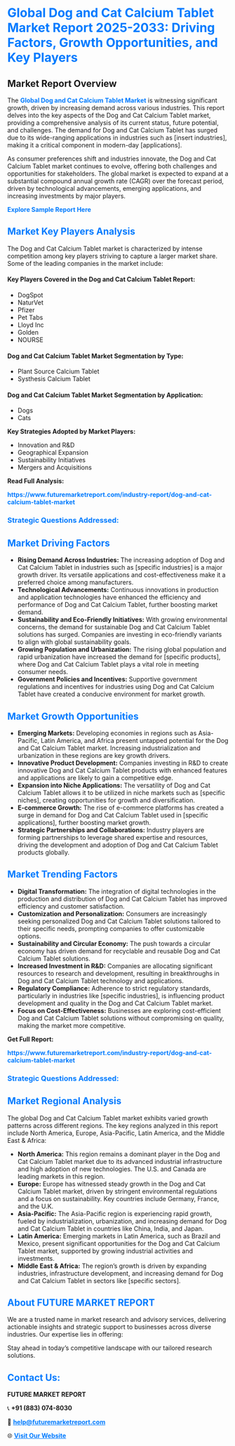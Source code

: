 <h1 style="color: #007BFF;">Global Dog and Cat Calcium Tablet Market Report 2025-2033: Driving Factors, Growth Opportunities, and Key Players</h1>

<section id="overview">
<h2>Market Report Overview</h2>
<p>The <a href="https://www.futuremarketreport.com/industry-report/dog-and-cat-calcium-tablet-market" style="color: #007BFF; text-decoration: none;"><strong>Global Dog and Cat Calcium Tablet Market</strong></a> is witnessing significant growth, driven by increasing demand across various industries. This report delves into the key aspects of the Dog and Cat Calcium Tablet market, providing a comprehensive analysis of its current status, future potential, and challenges. The demand for Dog and Cat Calcium Tablet has surged due to its wide-ranging applications in industries such as [insert industries], making it a critical component in modern-day [applications].</p>
<p>As consumer preferences shift and industries innovate, the Dog and Cat Calcium Tablet market continues to evolve, offering both challenges and opportunities for stakeholders. The global market is expected to expand at a substantial compound annual growth rate (CAGR) over the forecast period, driven by technological advancements, emerging applications, and increasing investments by major players.</p>
</section>

<section id="overview">
<p><a href="https://www.futuremarketreport.com/request-sample/reportId=43698" style="color: #007BFF; text-decoration: none;"><strong>Explore Sample Report Here</strong></a></p>
</section>

<section id="key-players">
<h2 style="color: #007BFF;">Market Key Players Analysis</h2>
<p>The Dog and Cat Calcium Tablet market is characterized by intense competition among key players striving to capture a larger market share. Some of the leading companies in the market include:</p>
<h4>Key Players Covered in the Dog and Cat Calcium Tablet Report:</h4>
<ul><li>DogSpot</li><li>NaturVet</li><li>Pfizer</li><li>Pet Tabs</li><li>Lloyd Inc</li><li>Golden</li><li>NOURSE</li></ul>
<h4>Dog and Cat Calcium Tablet Market Segmentation by Type:</h4>
<ul><li>Plant Source Calcium Tablet</li><li>Systhesis Calcium Tablet</li></ul>

<h4>Dog and Cat Calcium Tablet Market Segmentation by Application:</h4>
<ul><li>Dogs</li><li>Cats</li></ul>
<p><strong>Key Strategies Adopted by Market Players:</strong></p>
<ul>
<li>Innovation and R&D</li>
<li>Geographical Expansion</li>
<li>Sustainability Initiatives</li>
<li>Mergers and Acquisitions</li>
</ul>
</section>

<section>
<p><strong>Read Full Analysis: </strong></p><a href="https://www.futuremarketreport.com/industry-report/dog-and-cat-calcium-tablet-market" style="color: #007BFF; text-decoration: none;"><strong>https://www.futuremarketreport.com/industry-report/dog-and-cat-calcium-tablet-market</strong></a>
<h3 style="color: #007BFF;">Strategic Questions Addressed:</h3>
</section>

<section id="driving-factors">
<h2 style="color: #007BFF;">Market Driving Factors</h2>
<ul>
<li><strong>Rising Demand Across Industries:</strong> The increasing adoption of Dog and Cat Calcium Tablet in industries such as [specific industries] is a major growth driver. Its versatile applications and cost-effectiveness make it a preferred choice among manufacturers.</li>
<li><strong>Technological Advancements:</strong> Continuous innovations in production and application technologies have enhanced the efficiency and performance of Dog and Cat Calcium Tablet, further boosting market demand.</li>
<li><strong>Sustainability and Eco-Friendly Initiatives:</strong> With growing environmental concerns, the demand for sustainable Dog and Cat Calcium Tablet solutions has surged. Companies are investing in eco-friendly variants to align with global sustainability goals.</li>
<li><strong>Growing Population and Urbanization:</strong> The rising global population and rapid urbanization have increased the demand for [specific products], where Dog and Cat Calcium Tablet plays a vital role in meeting consumer needs.</li>
<li><strong>Government Policies and Incentives:</strong> Supportive government regulations and incentives for industries using Dog and Cat Calcium Tablet have created a conducive environment for market growth.</li>
</ul>
</section>

<section id="growth-opportunities">
<h2 style="color: #007BFF;">Market Growth Opportunities</h2>
<ul>
<li><strong>Emerging Markets:</strong> Developing economies in regions such as Asia-Pacific, Latin America, and Africa present untapped potential for the Dog and Cat Calcium Tablet market. Increasing industrialization and urbanization in these regions are key growth drivers.</li>
<li><strong>Innovative Product Development:</strong> Companies investing in R&D to create innovative Dog and Cat Calcium Tablet products with enhanced features and applications are likely to gain a competitive edge.</li>
<li><strong>Expansion into Niche Applications:</strong> The versatility of Dog and Cat Calcium Tablet allows it to be utilized in niche markets such as [specific niches], creating opportunities for growth and diversification.</li>
<li><strong>E-commerce Growth:</strong> The rise of e-commerce platforms has created a surge in demand for Dog and Cat Calcium Tablet used in [specific applications], further boosting market growth.</li>
<li><strong>Strategic Partnerships and Collaborations:</strong> Industry players are forming partnerships to leverage shared expertise and resources, driving the development and adoption of Dog and Cat Calcium Tablet products globally.</li>
</ul>
</section>

<section id="trending-factors">
<h2 style="color: #007BFF;">Market Trending Factors</h2>
<ul>
<li><strong>Digital Transformation:</strong> The integration of digital technologies in the production and distribution of Dog and Cat Calcium Tablet has improved efficiency and customer satisfaction.</li>
<li><strong>Customization and Personalization:</strong> Consumers are increasingly seeking personalized Dog and Cat Calcium Tablet solutions tailored to their specific needs, prompting companies to offer customizable options.</li>
<li><strong>Sustainability and Circular Economy:</strong> The push towards a circular economy has driven demand for recyclable and reusable Dog and Cat Calcium Tablet solutions.</li>
<li><strong>Increased Investment in R&D:</strong> Companies are allocating significant resources to research and development, resulting in breakthroughs in Dog and Cat Calcium Tablet technology and applications.</li>
<li><strong>Regulatory Compliance:</strong> Adherence to strict regulatory standards, particularly in industries like [specific industries], is influencing product development and quality in the Dog and Cat Calcium Tablet market.</li>
<li><strong>Focus on Cost-Effectiveness:</strong> Businesses are exploring cost-efficient Dog and Cat Calcium Tablet solutions without compromising on quality, making the market more competitive.</li>
</ul>
</section>

<section>
<p><strong>Get Full Report: </strong></p><a href="https://www.futuremarketreport.com/industry-report/dog-and-cat-calcium-tablet-market" style="color: #007BFF; text-decoration: none;"><strong>https://www.futuremarketreport.com/industry-report/dog-and-cat-calcium-tablet-market</strong></a>
<h3 style="color: #007BFF;">Strategic Questions Addressed:</h3>
</section>


<section id="regional-analysis">
<h2 style="color: #007BFF;">Market Regional Analysis</h2>
<p>The global Dog and Cat Calcium Tablet market exhibits varied growth patterns across different regions. The key regions analyzed in this report include North America, Europe, Asia-Pacific, Latin America, and the Middle East & Africa:</p>
<ul>
<li><strong>North America:</strong> This region remains a dominant player in the Dog and Cat Calcium Tablet market due to its advanced industrial infrastructure and high adoption of new technologies. The U.S. and Canada are leading markets in this region.</li>
<li><strong>Europe:</strong> Europe has witnessed steady growth in the Dog and Cat Calcium Tablet market, driven by stringent environmental regulations and a focus on sustainability. Key countries include Germany, France, and the U.K.</li>
<li><strong>Asia-Pacific:</strong> The Asia-Pacific region is experiencing rapid growth, fueled by industrialization, urbanization, and increasing demand for Dog and Cat Calcium Tablet in countries like China, India, and Japan.</li>
<li><strong>Latin America:</strong> Emerging markets in Latin America, such as Brazil and Mexico, present significant opportunities for the Dog and Cat Calcium Tablet market, supported by growing industrial activities and investments.</li>
<li><strong>Middle East & Africa:</strong> The region’s growth is driven by expanding industries, infrastructure development, and increasing demand for Dog and Cat Calcium Tablet in sectors like [specific sectors].</li>
</ul>
</section>

<footer>
<h2 style="color: #007BFF;">About FUTURE MARKET REPORT</h2>
<p>We are a trusted name in market research and advisory services, delivering actionable insights and strategic support to businesses across diverse industries. Our expertise lies in offering:</p>

<p>Stay ahead in today’s competitive landscape with our tailored research solutions.</p>

<h2 style="color: #007BFF;">Contact Us:</h2>
<p><strong>FUTURE MARKET REPORT</strong></p>
<p>📞 <strong>+91 (883) 074-8030</strong></p>
<p>📧 <strong><a href="mailto:help@futuremarketreport.com" style="color: #007BFF;">help@futuremarketreport.com</a></strong></p>
<p>🌐 <strong><a href="https://www.futuremarketreport.com/" style="color: #007BFF;">Visit Our Website</a></strong></p>
</footer>